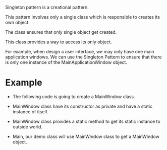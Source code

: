 Singleton pattern is a creational pattern.

This pattern involves only a single class which is responsible to creates its own object.

The class ensures that only single object get created.

This class provides a way to access its only object.

For example, when design a user interface, we may only have one main application windows. We can use the Singleton Pattern to ensure that there is only one instance of the MainApplicationWindow object.


# Example
* The following code is going to create a MainWindow class.

* MainWindow class have its constructor as private and have a static instance of itself.

* MainWindow class provides a static method to get its static instance to outside world.

* Main, our demo class will use MainWindow class to get a MainWindow object.